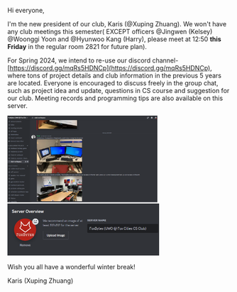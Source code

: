 Hi everyone,

I'm the new president of our club, Karis (@Xuping Zhuang). We won't have any club meetings this semester( EXCEPT officers @Jingwen (Kelsey) @Woonggi Yoon and @Hyunwoo Kang (Harry), please meet at 12:50 **this Friday** in the regular room 2821 for future plan). 

For Spring 2024, we intend to re-use our discord channel- [https://discord.gg/mqRs5HDNCp](https://discord.gg/mqRs5HDNCp), where tons of project details and club information in the previous 5  years are located. Everyone is encouraged to discuss freely in the group chat, such as project idea and update, questions in CS course and suggestion for our club. Meeting records and programming tips are also  available on this server.

<img src="images/discord1.png" alt="img" style="zoom: 33%;" />

<img src="images/discord2.png" alt="img" style="zoom: 50%;" />

Wish you all have a wonderful winter break!

Karis (Xuping Zhuang)